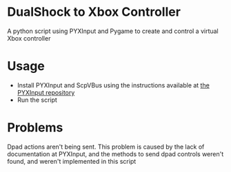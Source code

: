 # DualShock to Xbox Controller
A python script using PYXInput and Pygame to create and control a virtual Xbox controller

# Usage
- Install PYXInput and ScpVBus using the instructions available at [the PYXInput repository](https://github.com/bayangan1991/PYXInput)
- Run the script

# Problems
Dpad actions aren't being sent.
This problem is caused by the lack of documentation at PYXInput, and the methods to send dpad controls weren't found, and weren't implemented in this script
